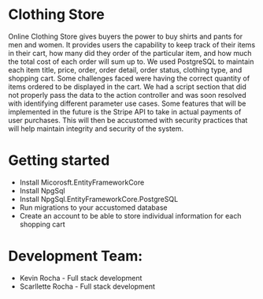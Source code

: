 # Clothing Store

Online Clothing Store gives buyers the power to buy shirts and pants for men and women. It provides users the capability to keep track of their items in their cart, how many did they order of the particular item, and how much the total cost of each order will sum up to. We used PostgreSQL to maintain each item title, price, order, order detail, order status, clothing type, and shopping cart. Some challenges faced were having the correct quantity of items ordered to be displayed in the cart. We had a script section that did not properly pass the data to the action controller and was soon resolved with identifying different parameter use cases. Some features that will be implemented in the future is the Stripe API to take in actual payments of user purchases. This will then be accustomed with security practices that will help maintain integrity and security of the system. 

# Getting started
* Install Micorosft.EntityFrameworkCore
* Install NpgSql
* Install NpgSql.EntityFrameworkCore.PostgreSQL
* Run migrations to your accustomed database
* Create an account to be able to store individual information for each shopping cart



# Development Team:
* Kevin Rocha - Full stack development
* Scarllette Rocha - Full stack development
